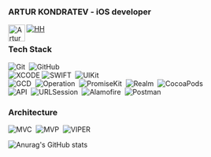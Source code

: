 ### ARTUR KONDRATEV - iOS developer
[![HH](https://img.shields.io/badge/HH.ru-red?style=for-the-badge&logo=)](https://hh.ru/resume/4f35ee46ff09c853420039ed1f34636f7a5a65)
<a href="https://t.me/Artur_7">
  <img align="left" alt="Artur Telegram" width="34px" src="https://upload.wikimedia.org/wikipedia/commons/8/82/Telegram_logo.svg"/>
</a>
<br />

### Tech Stack
![Git](https://img.shields.io/badge/-Git-05122A?style=flat&logo=git)&nbsp;
![GitHub](https://img.shields.io/badge/-GitHub-05122A?style=flat&logo=github)&nbsp;
<br />
![XCODE](https://img.shields.io/badge/-Xcode-05122A?style=flat&logo=xcode&logoColor=0077b6)
![SWIFT](https://img.shields.io/badge/-Swift-05122A?style=flat&logo=swift)&nbsp;
![UIKit](https://img.shields.io/badge/-UIKit-05122A?style=flat&logo=uiki)&nbsp;
<br />
![GCD](https://img.shields.io/badge/-GCD-05122A?style=flat&logo=GCD)&nbsp;
![Operation](https://img.shields.io/badge/-Operation-05122A?style=flat&logo=Operation)&nbsp;
![PromiseKit](https://img.shields.io/badge/-PromiseKit-05122A?style=flat&logo=PromiseKit)&nbsp;
![Realm](https://img.shields.io/badge/-Realm-05122A?style=flat&logo=Realm)&nbsp;
![CocoaPods](https://img.shields.io/badge/-CocoaPods-05122A?style=flat&logo=CocoaPods)&nbsp;
<br />
![API](https://img.shields.io/badge/-API-05122A?style=flat&logo=API)&nbsp;
![URLSession](https://img.shields.io/badge/-URLSession-05122A?style=flat&logo=URLSession)&nbsp;
![Alamofire](https://img.shields.io/badge/-Alamofire-05122A?style=flat&logo=Alamofire)&nbsp;
![Postman](https://img.shields.io/badge/-Postman-05122A?style=flat&logo=Postman)&nbsp;

### Architecture
![MVC](https://img.shields.io/badge/-MVC-05122A?style=flat&logo=MVC)&nbsp;
![MVP](https://img.shields.io/badge/-MVP-05122A?style=flat&logo=MVP)&nbsp;
![VIPER](https://img.shields.io/badge/-VIPER-05122A?style=flat&logo=VIPER)&nbsp;

![Anurag's GitHub stats](https://github-readme-stats.vercel.app/api?username=arturkondratev&show_icons=true&theme=merko)

<!--
**ArturKondratev/arturkondratev** is a ✨ _special_ ✨ repository because its `README.md` (this file) appears on your GitHub profile.

Here are some ideas to get you started:

- 🔭 I’m currently working on ...
- 🌱 I’m currently learning ...
- 👯 I’m looking to collaborate on ...
- 🤔 I’m looking for help with ...
- 💬 Ask me about ...
- 📫 How to reach me: ...
- 😄 Pronouns: ...
- ⚡ Fun fact: ...
-->
